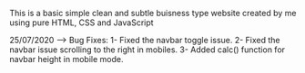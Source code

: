 This is a basic simple clean and subtle buisness type website created by me using pure HTML, CSS and JavaScript


25/07/2020  -->   Bug Fixes:
1- Fixed the navbar toggle issue.
2- Fixed the navbar issue scrolling to the right in mobiles.
3- Added calc() function for navbar height in mobile mode.
